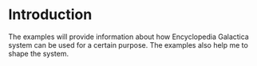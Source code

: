 # Introduction

The examples will provide information about how Encyclopedia Galactica system can be used for a 
certain purpose.
The examples also help me to shape the system.